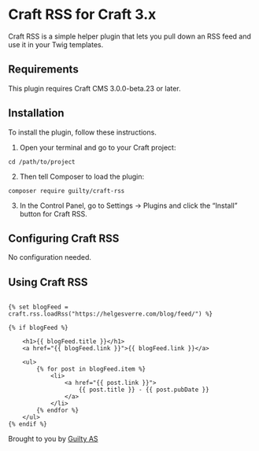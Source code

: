 Craft RSS for Craft 3.x
=====
 
Craft RSS is a simple helper plugin that lets you pull down an RSS feed and use it in your Twig templates.

## Requirements

This plugin requires Craft CMS 3.0.0-beta.23 or later.

## Installation

To install the plugin, follow these instructions.

1. Open your terminal and go to your Craft project:

```
cd /path/to/project
```


2. Then tell Composer to load the plugin:

```
composer require guilty/craft-rss
```

3. In the Control Panel, go to Settings → Plugins and click the “Install” button for Craft RSS.


## Configuring Craft RSS
 
No configuration needed.

## Using Craft RSS

```twig

{% set blogFeed = craft.rss.loadRss("https://helgesverre.com/blog/feed/") %}

{% if blogFeed %}

    <h1>{{ blogFeed.title }}</h1>
    <a href="{{ blogFeed.link }}">{{ blogFeed.link }}</a>

    <ul>
        {% for post in blogFeed.item %}
            <li>
                <a href="{{ post.link }}">
                    {{ post.title }} - {{ post.pubDate }}
                </a>
            </li>
        {% endfor %}
    </ul>
{% endif %}

```

Brought to you by [Guilty AS](https://guilty.no)